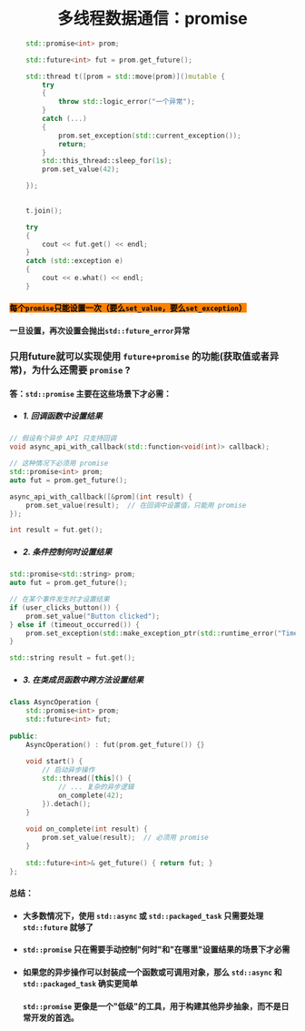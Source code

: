 <h1 align = "center">多线程数据通信：promise</h1>

```c++
	std::promise<int> prom;

	std::future<int> fut = prom.get_future();

	std::thread t([prom = std::move(prom)]()mutable {
		try
		{
			throw std::logic_error("一个异常");
		}
		catch (...)
		{
			prom.set_exception(std::current_exception());
			return;
		}
		std::this_thread::sleep_for(1s);
		prom.set_value(42);

	});

	
	t.join();

	try
	{
		cout << fut.get() << endl;
	}
	catch (std::exception e)
	{
		cout << e.what() << endl;
	}
```

#### <span style="background:#FF8000; color:#000000;">每个`promise`只能设置一次（要么`set_value`，要么`set_exception`）</span>
#### 一旦设置，再次设置会抛出`std::future_error`异常





### 只用future就可以实现使用 `future+promise` 的功能(获取值或者异常)，为什么还需要 `promise` ?

#### 答：`std::promise` 主要在这些场景下才必需：

+ ##### 1. 回调函数中设置结果

```c++
// 假设有个异步 API 只支持回调
void async_api_with_callback(std::function<void(int)> callback);

// 这种情况下必须用 promise
std::promise<int> prom;
auto fut = prom.get_future();

async_api_with_callback([&prom](int result) {
    prom.set_value(result);  // 在回调中设置值，只能用 promise
});

int result = fut.get();
```

+ ##### 2. 条件控制何时设置结果

```c++
std::promise<std::string> prom;
auto fut = prom.get_future();

// 在某个事件发生时才设置结果
if (user_clicks_button()) {
    prom.set_value("Button clicked");
} else if (timeout_occurred()) {
    prom.set_exception(std::make_exception_ptr(std::runtime_error("Timeout")));
}

std::string result = fut.get();
```

+ ##### 3. 在类成员函数中跨方法设置结果

```c++
class AsyncOperation {
    std::promise<int> prom;
    std::future<int> fut;
    
public:
    AsyncOperation() : fut(prom.get_future()) {}
    
    void start() {
        // 启动异步操作
        std::thread([this]() {
            // ... 复杂的异步逻辑
            on_complete(42);
        }).detach();
    }
    
    void on_complete(int result) {
        prom.set_value(result);  // 必须用 promise
    }
    
    std::future<int>& get_future() { return fut; }
};
```

#### 总结：

- #### 大多数情况下，使用 `std::async` 或 `std::packaged_task` 只需要处理 `std::future` 就够了

- #### `std::promise` 只在需要手动控制"何时"和"在哪里"设置结果的场景下才必需

- #### 如果您的异步操作可以封装成一个函数或可调用对象，那么 `std::async` 和 `std::packaged_task` 确实更简单

  #### `std::promise` 更像是一个"低级"的工具，用于构建其他异步抽象，而不是日常开发的首选。

